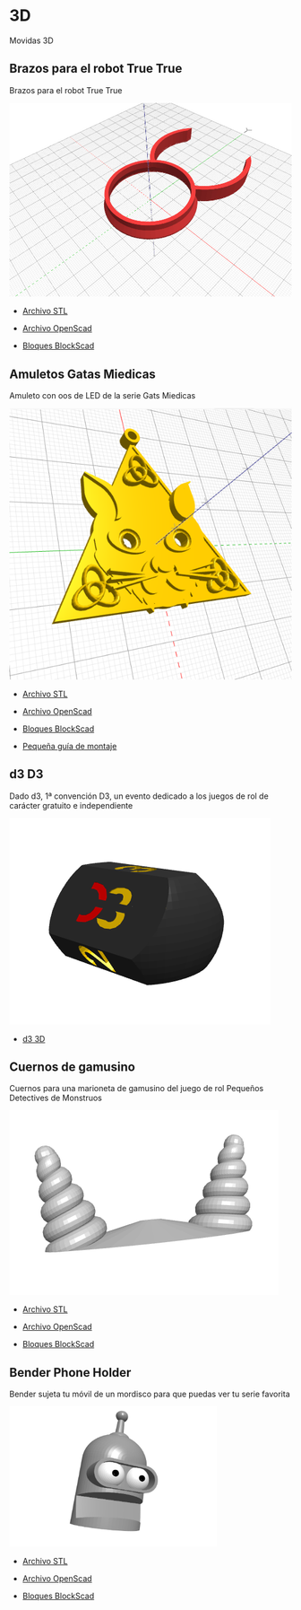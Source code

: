 # 3D
Movidas 3D

## Brazos para el robot True True

Brazos para el robot True True

![Imagen](https://github.com/lobotic/3D/blob/main/BrazosTruTrue/Brazos%20True%20True.jpg)

* [Archivo STL](https://github.com/lobotic/3D/blob/main/BrazosTruTrue/Brazos%20True%20True.stl)

* [Archivo OpenScad](https://github.com/lobotic/3D/blob/main/BrazosTruTrue/Brazos%20True%20True.scad)

* [Bloques BlockScad](https://github.com/lobotic/3D/blob/main/BrazosTruTrue/Brazos%20True%20True.xml)


## Amuletos Gatas Miedicas

Amuleto con oos de LED de la serie Gats Miedicas

![Imagen](https://github.com/lobotic/3D/blob/main/Scaredy%20Cats%20Amulet/Scaredy%20cats%20amulet.png)

* [Archivo STL](https://github.com/lobotic/3D/blob/main/Scaredy%20Cats%20Amulet/Scaredy%20cats%20amulet.stl)

* [Archivo OpenScad](https://github.com/lobotic/3D/blob/main/Scaredy%20Cats%20Amulet/Scaredy%20cats%20amulet.scad)

* [Bloques BlockScad](https://github.com/lobotic/3D/blob/main/Scaredy%20Cats%20Amulet/Scaredy%20cats%20amulet.xml)
  
* [Pequeña guía de montaje](https://github.com/lobotic/3D/blob/main/Scaredy%20Cats%20Amulet/Scaredy%20Cats%20Amulet.pdf)

## d3 D3

Dado d3, 1ª convención D3, un evento dedicado a los juegos de rol de carácter gratuito e independiente

![Imagen](https://github.com/lobotic/3D/blob/main/Dado%20d3%20D3/d3_1.png)

* [d3 3D](https://github.com/lobotic/3D/blob/main/Dado%20d3%20D3)

## Cuernos de gamusino

Cuernos para una marioneta de gamusino del juego de rol Pequeños Detectives de Monstruos

![Imagen](https://github.com/lobotic/3D/blob/main/CuernosDeGamusino/CuernosDeGamusino.png)

* [Archivo STL](https://github.com/lobotic/3D/blob/main/CuernosDeGamusino/CuernosDeGamusino.stl)

* [Archivo OpenScad](https://github.com/lobotic/3D/blob/main/CuernosDeGamusino/CuernosDeGamusino.scad)

* [Bloques BlockScad](https://github.com/lobotic/3D/blob/main/CuernosDeGamusino/CuernosDeGamusino.xml)


## Bender Phone Holder

Bender sujeta tu móvil de un mordisco para que puedas ver tu serie favorita

<img src="https://github.com/lobotic/3D/blob/main/Bender%20Phone%20Holder/Bender%20Phole%20Holder.jpg" width="370" height="250">

* [Archivo STL](https://github.com/lobotic/3D/blob/main/Bender%20Phone%20Holder/Bender%20Phone%20Holder.stl)

* [Archivo OpenScad](https://github.com/lobotic/3D/blob/main/Bender%20Phone%20Holder/Bender_Phone_Holder.scad)

* [Bloques BlockScad](https://github.com/lobotic/3D/blob/main/Bender%20Phone%20Holder/Bender%20Phone%20Holder.xml)

